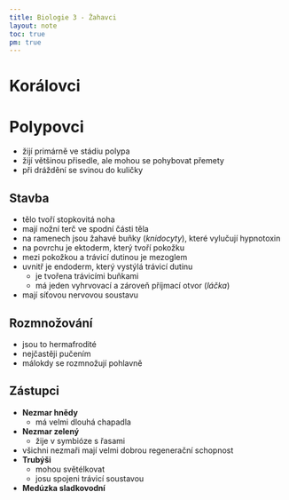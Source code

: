 ```yaml
---
title: Biologie 3 - Žahavci
layout: note
toc: true
pm: true
---
```

# Korálovci
# Polypovci
- žijí primárně ve stádiu polypa
- žijí většinou přisedle, ale mohou se pohybovat přemety
- při dráždění se svinou do kuličky
## Stavba
- tělo tvoří stopkovitá noha
- mají nožní terč ve spodní části těla
- na ramenech jsou žahavé buňky (_knidocyty_), které vylučují hypnotoxin
- na povrchu je ektoderm, který tvoří pokožku
- mezi pokožkou a trávicí dutinou je mezoglem
- uvnitř je endoderm, který vystýlá trávicí dutinu
    - je tvořena trávicími buňkami
    - má jeden vyhrvovací a zároveň příjmací otvor (_láčka_)
- mají síťovou nervovou soustavu
## Rozmnožování
- jsou to hermafrodité
- nejčastěji pučením
- málokdy se rozmnožují pohlavně
## Zástupci
- **Nezmar hnědy**
    - má velmi dlouhá chapadla
- **Nezmar zelený**
    - žije v symbióze s řasami
- všichni nezmaři mají velmi dobrou regenerační schopnost
- **Trubýši**
    - mohou světélkovat
    - josu spojeni trávicí soustavou
- **Medúzka sladkovodní**